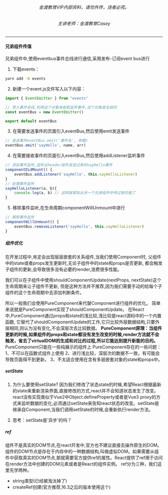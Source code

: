###### <center> 金渡教育VIP内部资料，请勿外传，违者必究。
###### <center>主讲老师：金渡教育Casey
---
#### 兄弟组件传值
兄弟组件中,使用eventbus事件总线进行通信,采用发布-订阅event bus进行
1. 下载events：
```cmd
yarn add -D events
```
2. 新建一个event.js文件写入以下内容：
```js
import { EventEmitter } from "events"

// 导入事件总线,利用这个对象发射和监听事件,这个对象是全局的
const eventBus = new EventEmitter()

export default eventBus
```
3. 在需要发送事件的页面引入eventBus,然后使用emit发送事件
```js
// 发送事件eventBus.emit('事件名', 参数)
eventBus.emit('sayHello', name, arr)
```
4. 在需要接收事件的页面引入eventBus,然后使用addListener监听事件
```js
// 添加事件监听,监听从header组件发送过来的sayHello事件
componentDidMount() {
    eventBus.addListener('sayHello', this.sayHelloListener)
}
// 处理事件监听
sayHelloListener(a, b){
    console.log(a, b) // 这样就拿到从另一个兄弟组件中传过来的值了
}
```
5. 移除事件监听,在生命周期componentWillUnmount中进行
```js
// 移除事件监听
componentWillUnmount() {
    eventBus.removeListener('sayHello', this.sayHelloListener)
}
```

##### 组件优化
在开发过程中,肯定会出现层层嵌套的关系组件,当我们使用Component时,
父组件中的state或者props发生更新时,无论子组件中的state和props是否更新,
都会触发子组件的更新,会导致很多没有必要的render,浪费很多性能。

我们可以在子组件中使用shouldComponentUpdate(nextProps, nextState)这个生命周期来让子组件不更新,
但是这种方法并不推荐,因为我们需要手动的给每个子组件的这个生命周期中去添加判断条件。

所以一般我们会使用PureComponent来代替Component进行组件的优化。
简单来说就是PureComponent实现了shouldComponentUpdate。
在React中,PureComponent通过props和state的浅比较,浅比较是react源码中的一个内置函数,
它替代了shouldComponentUpdate的工作,它只比较外层数据结构,只要外层相同,则认为没有变化,不会深层次去比较数据。
**PureComponent原理：当组件更新的时候,如果组件的props和state都没有发生改变的时候,render方法就不会触发，省去了virtualDOM的生成和对比的过程,所以它能达到提升新能的目的。**
PureComponent只能在一些纯展示的组件上
PureComponent存在的一些问题：
1、不可以在函数式组件上使用
2、进行浅比较，深层次的数据不一致，有可能会导致页面得不到更新。
3、不太适合使用在含有多层嵌套对象的state和props中。

##### setState
1. 为什么要使用setState?
因为我们修改了状态state的时候,希望React根据最新的state来重新渲染界面,直接修改的方式,react并不会知道状态发生了改变。react没有实现类似于Vue2中Object.defineProperty或者是Vue3 proxy的方式来监听数据的变化,必须通过setState来告知react状态的改变。setState是继承自Component,当我们调用setState的时候,会重新执行render方法。

2. 思考：setState是'异步'的吗？

##### ref
组件不是真实的DOM节点,在react开发中,官方也不建议直接去操作原生的DOM。组件的DOM节点是存在于内存中的一种数据结构,叫做虚拟DOM。如果需要从组件中获取真实的DOM节点,那就需要官方提供ref的属性。React提供了ref用于访问在render方法中创建的DOM元素或者是React的组件实例。
ref分为三种，我们这里先学两种。

- string类型(已经被淘汰掉了)
- createRef创建(官方推荐,16.3之后的版本使用这个)
